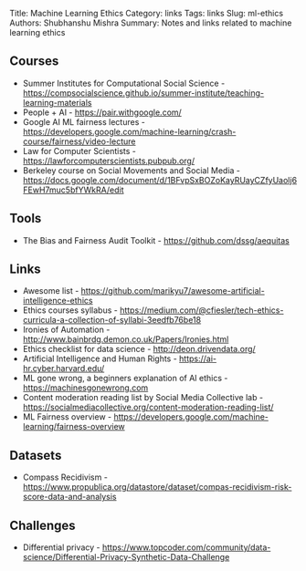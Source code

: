 Title: Machine Learning Ethics
Category: links
Tags: links
Slug: ml-ethics
Authors: Shubhanshu Mishra
Summary: Notes and links related to machine learning ethics

## Courses

* Summer Institutes for Computational Social Science - https://compsocialscience.github.io/summer-institute/teaching-learning-materials
* People + AI - https://pair.withgoogle.com/
* Google AI ML fairness lectures - https://developers.google.com/machine-learning/crash-course/fairness/video-lecture
* Law for Computer Scientists - https://lawforcomputerscientists.pubpub.org/
* Berkeley course on Social Movements and Social Media - https://docs.google.com/document/d/1BFvpSxBOZoKayRUayCZfyUaolj6FEwH7muc5bfYWkRA/edit

## Tools

* The Bias and Fairness Audit Toolkit - https://github.com/dssg/aequitas

## Links

* Awesome list - https://github.com/marikyu7/awesome-artificial-intelligence-ethics
* Ethics courses syllabus - https://medium.com/@cfiesler/tech-ethics-curricula-a-collection-of-syllabi-3eedfb76be18
* Ironies of Automation -  http://www.bainbrdg.demon.co.uk/Papers/Ironies.html
* Ethics checklist for data science - http://deon.drivendata.org/
* Artificial Intelligence and Human Rights - https://ai-hr.cyber.harvard.edu/
* ML gone wrong, a beginners explanation of AI ethics - https://machinesgonewrong.com
* Content moderation reading list by Social Media Collective lab - https://socialmediacollective.org/content-moderation-reading-list/
* ML Fairness overview - https://developers.google.com/machine-learning/fairness-overview

## Datasets

* Compass Recidivism - https://www.propublica.org/datastore/dataset/compas-recidivism-risk-score-data-and-analysis

## Challenges

* Differential privacy - https://www.topcoder.com/community/data-science/Differential-Privacy-Synthetic-Data-Challenge
